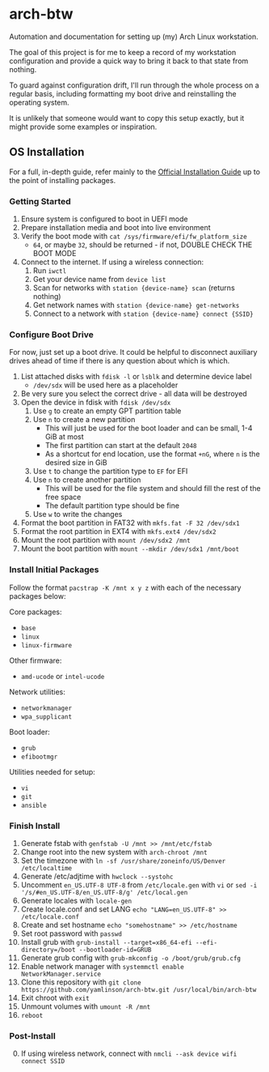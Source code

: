 
# arch-btw

Automation and documentation for setting up (my) Arch Linux workstation.

The goal of this project is for me to keep a record of my workstation configuration and provide a quick way to bring it back to that state from nothing.

To guard against configuration drift, I'll run through the whole process on a regular basis, including formatting my boot drive and reinstalling the operating system.

It is unlikely that someone would want to copy this setup exactly, but it might provide some examples or inspiration.

## OS Installation

For a full, in-depth guide, refer mainly to the [Official Installation Guide](https://wiki.archlinux.org/title/Installation_guide) up to the point of installing packages.

### Getting Started

1. Ensure system is configured to boot in UEFI mode
2. Prepare installation media and boot into live environment
3. Verify the boot mode with `cat /sys/firmware/efi/fw_platform_size`
    - `64`, or maybe `32`, should be returned - if not, DOUBLE CHECK THE BOOT MODE
5. Connect to the internet. If using a wireless connection:
    1. Run `iwctl`
    2. Get your device name from `device list`
    3. Scan for networks with `station {device-name} scan` (returns nothing)
    4. Get network names with `station {device-name} get-networks`
    5. Connect to a network with `station {device-name} connect {SSID}`
  
### Configure Boot Drive

For now, just set up a boot drive. It could be helpful to disconnect auxiliary drives ahead of time if there is any question about which is which.

1. List attached disks with `fdisk -l` or `lsblk` and determine device label
    - `/dev/sdx` will be used here as a placeholder
2. Be very sure you select the correct drive - all data will be destroyed
3. Open the device in fdisk with `fdisk /dev/sdx`
    1. Use `g` to create an empty GPT partition table
    2. Use `n` to create a new partition
        - This will just be used for the boot loader and can be small, 1-4 GiB at most
        - The first partition can start at the default `2048`
        - As a shortcut for end location, use the format `+nG`, where `n` is the desired size in GiB
    3. Use `t` to change the partition type to `EF` for EFI
    4. Use `n` to create another partition
        - This will be used for the file system and should fill the rest of the free space
        - The default partition type should be fine
    5. Use `w` to write the changes
4. Format the boot partition in FAT32 with `mkfs.fat -F 32 /dev/sdx1`
5. Format the root partition in EXT4 with `mkfs.ext4 /dev/sdx2`
6. Mount the root partition with `mount /dev/sdx2 /mnt`
7. Mount the boot partition with `mount --mkdir /dev/sdx1 /mnt/boot`

### Install Initial Packages

Follow the format `pacstrap -K /mnt x y z` with each of the necessary packages below:

Core packages:
- `base`
- `linux`
- `linux-firmware`

Other firmware:
- `amd-ucode` or `intel-ucode`

Network utilities:
- `networkmanager`
- `wpa_supplicant`

Boot loader:
- `grub`
- `efibootmgr`

Utilities needed for setup:
- `vi`
- `git`
- `ansible`

### Finish Install

1. Generate fstab with `genfstab -U /mnt >> /mnt/etc/fstab`
2. Change root into the new system with `arch-chroot /mnt`
3. Set the timezone with `ln -sf /usr/share/zoneinfo/US/Denver /etc/localtime`
4. Generate /etc/adjtime with `hwclock --systohc`
5. Uncomment `en_US.UTF-8 UTF-8` from `/etc/locale.gen` with `vi` or `sed -i '/s/#en_US.UTF-8/en_US.UTF-8/g' /etc/local.gen`
6. Generate locales with `locale-gen`
7. Create locale.conf and set LANG `echo "LANG=en_US.UTF-8" >> /etc/locale.conf`
8. Create and set hostname `echo "somehostname" >> /etc/hostname`
9. Set root password with `passwd`
10. Install grub with `grub-install --target=x86_64-efi --efi-directory=/boot --bootloader-id=GRUB`
11. Generate grub config with `grub-mkconfig -o /boot/grub/grub.cfg`
12. Enable network manager with `systemmctl enable NetworkManager.service`
13. Clone this repository with `git clone https://github.com/yamlinson/arch-btw.git /usr/local/bin/arch-btw`
14. Exit chroot with `exit`
15. Unmount volumes with `umount -R /mnt`
16. `reboot`

### Post-Install

0. If using wireless network, connect with `nmcli --ask device wifi connect SSID`
